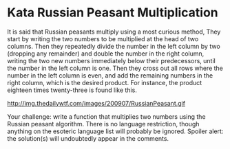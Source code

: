 # Kata Russian Peasant Multiplication
It is said that Russian peasants multiply using a most curious method, They start by writing the two numbers to be multiplied at the head of two columns. Then they repeatedly divide the number in the left column by two (dropping any remainder) and double the number in the right column, writing the two new numbers immediately below their predecessors, until the number in the left column is one. Then they cross out all rows where the number in the left column is even, and add the remaining numbers in the right column, which is the desired product. For instance, the product eighteen times twenty-three is found like this.

http://img.thedailywtf.com/images/200907/RussianPeasant.gif

Your challenge: write a function that multiplies two numbers using the Russian peasant algorithm. There is no language restriction, though anything on the esoteric language list will probably be ignored. Spoiler alert: the solution(s) will undoubtedly appear in the comments.
